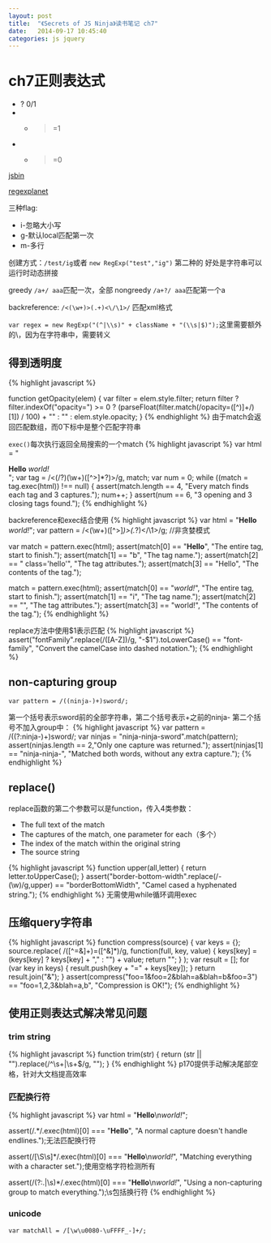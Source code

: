 ```yaml
---
layout: post
title:  "《Secrets of JS Ninja》读书笔记 ch7"
date:   2014-09-17 10:45:40
categories: js jquery
---
```


# ch7正则表达式

* ? 0/1
* + >=1
* * >=0

[jsbin](jsbin.com)

[regexplanet](www.regexplanet.com/advanced/javascript/index.html)

三种flag: 

* i-忽略大小写
* g-默认local匹配第一次
* m-多行

创建方式：`/test/ig`或者 `new RegExp("test","ig")`
第二种的 好处是字符串可以运行时动态拼接

greedy `/a+/ aaa`匹配一次，全部
nongreedy `/a+?/ aaa`匹配第一个a

backreference: `/<(\w+)>(.+)<\/\1>/` 匹配xml格式

`var regex = new RegExp("(^|\\s)" + className + "(\\s|$)");`这里需要额外的\，因为在字符串中，需要转义

## 得到透明度

{% highlight javascript %}
<div id="opacity"
    style="opacity:0.5;filter:alpha(opacity=50);">
</div>

function getOpacity(elem) {
    var filter = elem.style.filter;
    return filter ?
        filter.indexOf("opacity=") >= 0 ?
            (parseFloat(filter.match(/opacity=([^)]+/)[1]) / 100) + "" :
                "" :
                elem.style.opacity;
}
{% endhighlight %}
由于match会返回匹配数组，而0下标中是整个匹配字符串

`exec()`每次执行返回全局搜索的一个match
{% highlight javascript %}
var html = "<div class='test'><b>Hello</b> <i>world!</i></div>";
var tag = /<(\/?)(\w+)([^>]*?)>/g, match;
var num = 0;
while ((match = tag.exec(html)) !== null) {
    assert(match.length == 4,
        "Every match finds each tag and 3 captures.");
    num++;
}
assert(num == 6, "3 opening and 3 closing tags found.");
{% endhighlight %}

backreference和exec结合使用
{% highlight javascript %}
var html = "<b class='hello'>Hello</b> <i>world!</i>";
var pattern = /<(\w+)([^>]*)>(.*?)<\/\1>/g;   //非贪婪模式

var match = pattern.exec(html);
assert(match[0] == "<b class='hello'>Hello</b>",
    "The entire tag, start to finish.");
assert(match[1] == "b", "The tag name.");
assert(match[2] == " class='hello'", "The tag attributes.");
assert(match[3] == "Hello", "The contents of the tag.");

match = pattern.exec(html);
assert(match[0] == "<i>world!</i>",
    "The entire tag, start to finish.");
assert(match[1] == "i", "The tag name.");
assert(match[2] == "", "The tag attributes.");
assert(match[3] == "world!", "The contents of the tag.");
{% endhighlight %}

replace方法中使用$1表示匹配
{% highlight javascript %}
assert("fontFamily".replace(/([A-Z])/g, "-$1").toLowerCase() ==
    "font-family", "Convert the camelCase into dashed notation.");
{% endhighlight %}

## non-capturing group

`var pattern = /((ninja-)+)sword/;`

第一个括号表示sword前的全部字符串，第二个括号表示+之前的ninja-
第二个括号不加入group中：
{% highlight javascript %}
var pattern = /((?:ninja-)+)sword/;
var ninjas = "ninja-ninja-sword".match(pattern);
assert(ninjas.length == 2,"Only one capture was returned.");
assert(ninjas[1] == "ninja-ninja-",
    "Matched both words, without any extra capture.");
{% endhighlight %}

## replace()

replace函数的第二个参数可以是function，传入4类参数：

* The full text of the match
* The captures of the match, one parameter for each（多个）
* The index of the match within the original string
* The source string

{% highlight javascript %}
function upper(all,letter) { return letter.toUpperCase(); }
assert("border-bottom-width".replace(/-(\w)/g,upper)
    == "borderBottomWidth",
    "Camel cased a hyphenated string.");
{% endhighlight %}
无需使用while循环调用exec

## 压缩query字符串

{% highlight javascript %}
function compress(source) {
    var keys = {};
    source.replace(
        /([^=&]+)=([^&]*)/g,
        function(full, key, value) {
            keys[key] =
            (keys[key] ? keys[key] + "," : "") + value;
            return "";
        }
    );
    var result = [];
    for (var key in keys) {
        result.push(key + "=" + keys[key]);
    }
    return result.join("&");
}
assert(compress("foo=1&foo=2&blah=a&blah=b&foo=3") ==
    "foo=1,2,3&blah=a,b",
    "Compression is OK!");
{% endhighlight %}

## 使用正则表达式解决常见问题

### trim string

{% highlight javascript %}
function trim(str) {
    return (str || "").replace(/^\s+|\s+$/g, "");
}
{% endhighlight %}
p170提供手动解决尾部空格，针对大文档提高效率

### 匹配换行符

{% highlight javascript %}
var html = "<b>Hello</b>\n<i>world!</i>";

assert(/.*/.exec(html)[0] === "<b>Hello</b>",
    "A normal capture doesn't handle endlines.");无法匹配换行符

assert(/[\S\s]*/.exec(html)[0] ===
"<b>Hello</b>\n<i>world!</i>",
"Matching everything with a character set.");使用空格字符检测所有

assert(/(?:.|\s)*/.exec(html)[0] ===
"<b>Hello</b>\n<i>world!</i>",
"Using a non-capturing group to match everything.");\s包括换行符
{% endhighlight %}

### unicode

`var matchAll = /[\w\u0080-\uFFFF_-]+/;`